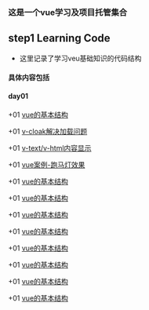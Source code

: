 ### 这是一个vue学习及项目托管集合

## step1 Learning Code
  + 这里记录了学习veu基础知识的代码结构

#### 具体内容包括
  #### day01
  +01 [vue的基本结构](/step1LearningCode/day01/01vue基本结构.html)

  +01 [v-cloak解决加载问题](/step1LearningCode/day01/02v-cloak.htm)

  +01 [v-text/v-html内容显示](/step1LearningCode/day01/03v-text.v-on.htm)

  +01 [vue案例-跑马灯效果](/step1LearningCode/day01/01vue基本结构.html)

  +01 [vue的基本结构](/step1LearningCode/day01/01vue基本结构.html)

  +01 [vue的基本结构](/step1LearningCode/day01/01vue基本结构.html)

  +01 [vue的基本结构](/step1LearningCode/day01/01vue基本结构.html)

  +01 [vue的基本结构](/step1LearningCode/day01/01vue基本结构.html)

  +01 [vue的基本结构](/step1LearningCode/day01/01vue基本结构.html)

  +01 [vue的基本结构](/step1LearningCode/day01/01vue基本结构.html)

  +01 [vue的基本结构](/step1LearningCode/day01/01vue基本结构.html)

  +01 [vue的基本结构](/step1LearningCode/day01/01vue基本结构.html)